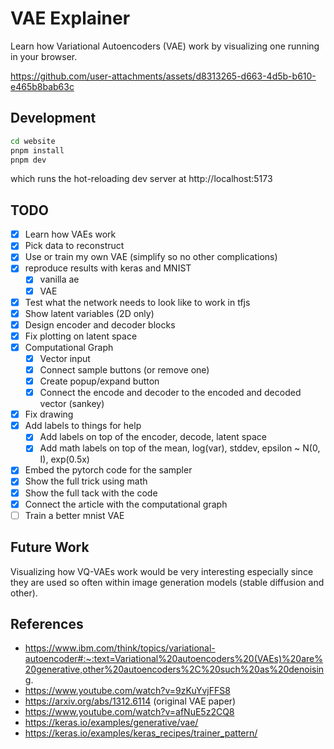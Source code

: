 # VAE Explainer

Learn how Variational Autoencoders (VAE) work by visualizing one running in your browser.

https://github.com/user-attachments/assets/d8313265-d663-4d5b-b610-e465b8bab63c


## Development

```bash
cd website
pnpm install
pnpm dev
```
which runs the hot-reloading dev server at http://localhost:5173

## TODO

- [x] Learn how VAEs work
- [x] Pick data to reconstruct
- [x] Use or train my own VAE (simplify so no other complications)
- [x] reproduce results with keras and MNIST
	- [x] vanilla ae
	- [x] VAE
- [x] Test what the network needs to look like to work in tfjs
- [x] Show latent variables (2D only) 
- [x] Design encoder and decoder blocks
- [x] Fix plotting on latent space
- [x] Computational Graph
    - [x] Vector input
    - [x] Connect sample buttons (or remove one)
    - [x] Create popup/expand button
    - [x] Connect the encode and decoder to the encoded and decoded vector (sankey)
- [x] Fix drawing
- [x] Add labels to things for help 
    - [x] Add labels on top of the encoder, decode, latent space
    - [x] Add math labels on top of the mean, log(var), stddev, epsilon ~ N(0, I), exp(0.5x)
- [x] Embed the pytorch code for the sampler 
- [x] Show the full trick using math 
- [x] Show the full tack with the code
- [x] Connect the article with the computational graph
- [ ] Train a better mnist VAE

## Future Work

Visualizing how VQ-VAEs work would be very interesting especially since they are used so often within image generation models (stable diffusion and other).

## References

- https://www.ibm.com/think/topics/variational-autoencoder#:~:text=Variational%20autoencoders%20(VAEs)%20are%20generative,other%20autoencoders%2C%20such%20as%20denoising.
- https://www.youtube.com/watch?v=9zKuYvjFFS8
- https://arxiv.org/abs/1312.6114 (original VAE paper)
- https://www.youtube.com/watch?v=afNuE5z2CQ8
- https://keras.io/examples/generative/vae/
- https://keras.io/examples/keras_recipes/trainer_pattern/
